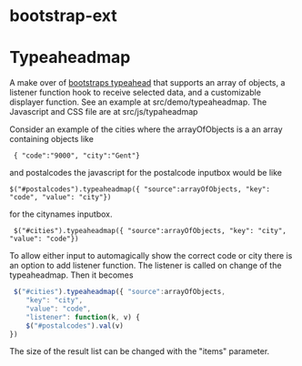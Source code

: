 bootstrap-ext
=============

Typeaheadmap
======
A make over of <a href="http://twitter.github.com/bootstrap/javascript.html#typeahead">bootstraps typeahead</a> that supports an array of objects, a listener function hook to receive selected data, and a customizable displayer function. See an example at src/demo/typeaheadmap. The Javascript and CSS file are at src/js/typaheadmap

Consider an example of the cities where the arrayOfObjects is a an array containing objects like

``` { "code":"9000", "city":"Gent"}```

and postalcodes the javascript for the postalcode inputbox would be like

```$("#postalcodes").typeaheadmap({ "source":arrayOfObjects, "key": "code", "value": "city"})```

for the citynames inputbox.

``` $("#cities").typeaheadmap({ "source":arrayOfObjects, "key": "city", "value": "code"})```

To allow either input to automagically show the correct code or city there is an option to add listener function. The listener is called on change of the typeaheadmap. Then it becomes
```javascript
 $("#cities").typeaheadmap({ "source":arrayOfObjects, 
    "key": "city", 
    "value": "code", 
    "listener": function(k, v) {
	$("#postalcodes").val(v)
})
```

The size of the result list can be changed with the "items" parameter.
